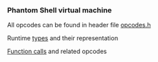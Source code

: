 ### Phantom Shell virtual machine

All opcodes can be found in header file [opcodes.h][1]

Runtime [types][3] and their representation

[Function calls][2] and related opcodes

[1]: https://github.com/potemin1999/phantomshell/tree/master/src/vm/opcodes.h
[2]: PSVM.Functions.md
[3]: PSVM.Types.md